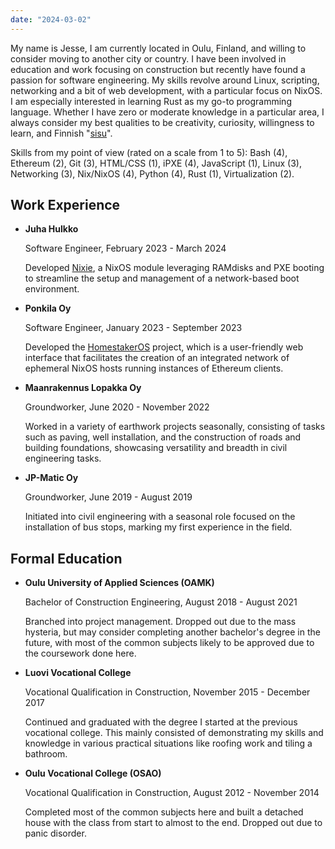 ```yaml
---
date: "2024-03-02"
---
```


My name is Jesse, I am currently located in Oulu, Finland, and willing to consider moving to another city or country. I have been involved in education and work focusing on construction but recently have found a passion for software engineering. My skills revolve around Linux, scripting, networking and a bit of web development, with a particular focus on NixOS. I am especially interested in learning Rust as my go-to programming language. Whether I have zero or moderate knowledge in a particular area, I always consider my best qualities to be creativity, curiosity, willingness to learn, and Finnish "[sisu](https://en.wikipedia.org/wiki/Sisu)".

Skills from my point of view (rated on a scale from 1 to 5): Bash (4), Ethereum (2), Git (3), HTML/CSS (1), iPXE (4), JavaScript (1), Linux (3), Networking (3), Nix/NixOS (4), Python (4), Rust (1), Virtualization (2).

## Work Experience

- **Juha Hulkko**

  Software Engineer, February 2023 - March 2024

  Developed [Nixie](https://github.com/majbacka-labs/nixos.fi), a NixOS module leveraging RAMdisks and PXE booting to streamline the setup and management of a network-based boot environment.

- **Ponkila Oy**

  Software Engineer, January 2023 - September 2023

  Developed the [HomestakerOS](https://github.com/ponkila/HomestakerOS) project, which is a user-friendly web interface that facilitates the creation of an integrated network of ephemeral NixOS hosts running instances of Ethereum clients.

- **Maanrakennus Lopakka Oy**

  Groundworker, June 2020 - November 2022

  Worked in a variety of earthwork projects seasonally, consisting of tasks such as paving, well installation, and the construction of roads and building foundations, showcasing versatility and breadth in civil engineering tasks.

- **JP-Matic Oy**

  Groundworker, June 2019 - August 2019

  Initiated into civil engineering with a seasonal role focused on the installation of bus stops, marking my first experience in the field.

## Formal Education

- **Oulu University of Applied Sciences (OAMK)**

  Bachelor of Construction Engineering, August 2018 - August 2021

  Branched into project management. Dropped out due to the mass hysteria, but may consider completing another bachelor's degree in the future, with most of the common subjects likely to be approved due to the coursework done here.

- **Luovi Vocational College**

  Vocational Qualification in Construction, November 2015 - December 2017

  Continued and graduated with the degree I started at the previous vocational college. This mainly consisted of demonstrating my skills and knowledge in various practical situations like roofing work and tiling a bathroom.

- **Oulu Vocational College (OSAO)**

  Vocational Qualification in Construction, August 2012 - November 2014

  Completed most of the common subjects here and built a detached house with the class from start to almost to the end. Dropped out due to panic disorder.
